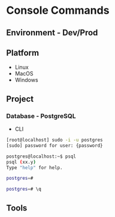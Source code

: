 # Console Commands

## Environment - Dev/Prod

## Platform

* Linux
* MacOS
* Windows

## Project

### Database - PostgreSQL

* CLI

```bash
[root@localhost] sudo -i -u postgres
[sudo] password for user: {password}

postgres@localhost:~$ psql
psql (xx.y)
Type "help" for help.

postgres=# 

postgres=# \q

```

## Tools
